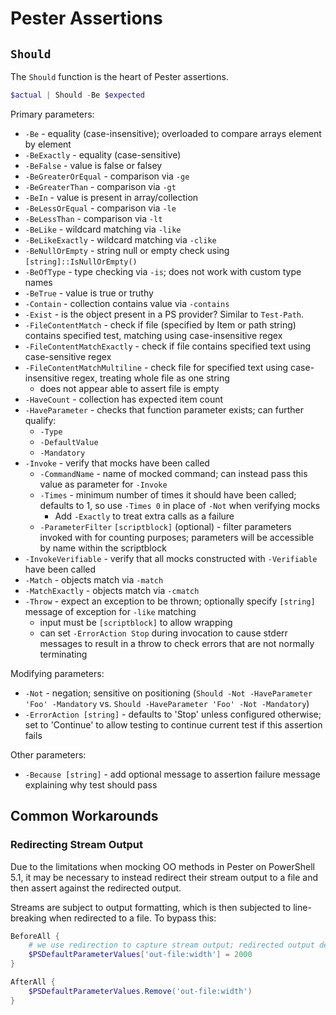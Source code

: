 # Pester Assertions

## `Should`
The `Should` function is the heart of Pester assertions.

``` PowerShell
$actual | Should -Be $expected
```

Primary parameters:
* `-Be` - equality (case-insensitive); overloaded to compare arrays element by element
* `-BeExactly` - equality (case-sensitive)
* `-BeFalse` - value is false or falsey
* `-BeGreaterOrEqual` - comparison via `-ge`
* `-BeGreaterThan` - comparison via `-gt`
* `-BeIn` - value is present in array/collection
* `-BeLessOrEqual` - comparison via `-le`
* `-BeLessThan` - comparison via `-lt`
* `-BeLike` - wildcard matching via `-like`
* `-BeLikeExactly` - wildcard matching via `-clike`
* `-BeNullOrEmpty` - string null or empty check using `[string]::IsNullOrEmpty()`
* `-BeOfType` - type checking via `-is`; does not work with custom type names
* `-BeTrue` - value is true or truthy
* `-Contain` - collection contains value via `-contains`
* `-Exist` - is the object present in a PS provider? Similar to `Test-Path`.
* `-FileContentMatch` - check if file (specified by Item or path string) contains specified test, matching using case-insensitive regex
* `-FileContentMatchExactly` - check if file contains specified text using case-sensitive regex
* `-FileContentMatchMultiline` - check file for specified text using case-insensitive regex, treating whole file as one string
    - does not appear able to assert file is empty
* `-HaveCount` - collection has expected item count
* `-HaveParameter` - checks that function parameter exists; can further qualify:
    + `-Type`
    + `-DefaultValue`
    + `-Mandatory`
* `-Invoke` - verify that mocks have been called
    * `-CommandName` - name of mocked command; can instead pass this value as parameter for `-Invoke`
    * `-Times` - minimum number of times it should have been called; defaults to 1, so use `-Times 0` in place of `-Not` when verifying mocks
        + Add `-Exactly` to treat extra calls as a failure
    * `-ParameterFilter` `[scriptblock]` (optional) - filter parameters invoked with for counting purposes; parameters will be accessible by name within the scriptblock
* `-InvokeVerifiable` - verify that all mocks constructed with `-Verifiable` have been called
* `-Match` - objects match via `-match`
* `-MatchExactly` - objects match via `-cmatch`
* `-Throw` - expect an exception to be thrown; optionally specify `[string]` message of exception for `-like` matching
    + input must be `[scriptblock]` to allow wrapping
    + can set `-ErrorAction Stop` during invocation to cause stderr messages to result in a throw to check errors that are not normally terminating

Modifying parameters:
* `-Not` - negation; sensitive on positioning (`Should -Not -HaveParameter 'Foo' -Mandatory` vs. `Should -HaveParameter 'Foo' -Not -Mandatory`)
* `-ErrorAction [string]` - defaults to 'Stop' unless configured otherwise; set to 'Continue' to allow testing to continue current test if this assertion fails

Other parameters:
* `-Because [string]` - add optional message to assertion failure message explaining why test should pass

## Common Workarounds

### Redirecting Stream Output
Due to the limitations when mocking OO methods in Pester on PowerShell 5.1, it may be necessary to instead redirect their stream output to a file and then assert against the redirected output.

Streams are subject to output formatting, which is then subjected to line-breaking when redirected to a file. To bypass this:

``` PowerShell
BeforeAll {
    # we use redirection to capture stream output; redirected output defaults to console width per line unless this is set, which makes it harder to match on
    $PSDefaultParameterValues['out-file:width'] = 2000
}

AfterAll {
    $PSDefaultParameterValues.Remove('out-file:width')
}
```